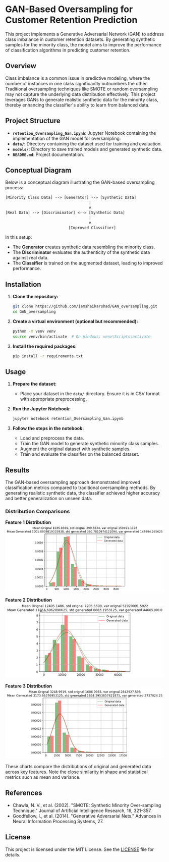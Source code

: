 # GAN-Based Oversampling for Customer Retention Prediction

This project implements a Generative Adversarial Network (GAN) to address class imbalance in customer retention datasets.
By generating synthetic samples for the minority class, the model aims to improve the performance of classification algorithms in predicting customer retention.

## Overview

Class imbalance is a common issue in predictive modeling, where the number of instances in one class significantly outnumbers the other.
Traditional oversampling techniques like SMOTE or random oversampling may not capture the underlying data distribution effectively.
This project leverages GANs to generate realistic synthetic data for the minority class, thereby enhancing the classifier's ability to learn from balanced data.

## Project Structure

- **`retention_Oversampling_Gan.ipynb`**: Jupyter Notebook containing the implementation of the GAN model for oversampling.
- **`data/`**: Directory containing the dataset used for training and evaluation.
- **`models/`**: Directory to save trained models and generated synthetic data.
- **`README.md`**: Project documentation.

## Conceptual Diagram

Below is a conceptual diagram illustrating the GAN-based oversampling process:

```
[Minority Class Data] --> [Generator] --> [Synthetic Data]
                                     |
                                     v
[Real Data] --> [Discriminator] <--> [Synthetic Data]
                                     |
                                     v
                            [Improved Classifier]
```

In this setup:
- The **Generator** creates synthetic data resembling the minority class.
- The **Discriminator** evaluates the authenticity of the synthetic data against real data.
- The **Classifier** is trained on the augmented dataset, leading to improved performance.

## Installation

1. **Clone the repository:**
   ```bash
   git clone https://github.com/iamshaikarshad/GAN_oversampling.git
   cd GAN_oversampling
   ```

2. **Create a virtual environment (optional but recommended):**
   ```bash
   python -m venv venv
   source venv/bin/activate  # On Windows: venv\Scripts\activate
   ```

3. **Install the required packages:**
   ```bash
   pip install -r requirements.txt
   ```

## Usage

1. **Prepare the dataset:**
   - Place your dataset in the `data/` directory. Ensure it is in CSV format with appropriate preprocessing.

2. **Run the Jupyter Notebook:**
   ```bash
   jupyter notebook retention_Oversampling_Gan.ipynb
   ```

3. **Follow the steps in the notebook:**
   - Load and preprocess the data.
   - Train the GAN model to generate synthetic minority class samples.
   - Augment the original dataset with synthetic samples.
   - Train and evaluate the classifier on the balanced dataset.

## Results

The GAN-based oversampling approach demonstrated improved classification metrics compared to traditional oversampling methods.
By generating realistic synthetic data, the classifier achieved higher accuracy and better generalization on unseen data.

### Distribution Comparisons

**Feature 1 Distribution**  
![image alt](https://github.com/iamshaikarshad/GAN_oversampling/blob/0c0f331f41c0ec76e71091a053ebb21009753523/src/images/savings%20Orignal%20vs%20generated.png)

**Feature 2 Distribution**  
![image alt](https://github.com/iamshaikarshad/GAN_oversampling/blob/0c0f331f41c0ec76e71091a053ebb21009753523/src/images/Total_Cost.png)

**Feature 3 Distribution**  
![image alt](https://github.com/iamshaikarshad/GAN_oversampling/blob/9073139161e1bf440a185505ebbdc1258f354a7f/src/images/Column.png?raw=true)

These charts compare the distributions of original and generated data across key features. Note the close similarity in shape and statistical metrics such as mean and variance.

## References

- Chawla, N. V., et al. (2002). "SMOTE: Synthetic Minority Over-sampling Technique." Journal of Artificial Intelligence Research, 16, 321–357.
- Goodfellow, I., et al. (2014). "Generative Adversarial Nets." Advances in Neural Information Processing Systems, 27.

## License

This project is licensed under the MIT License. See the [LICENSE](LICENSE) file for details.

